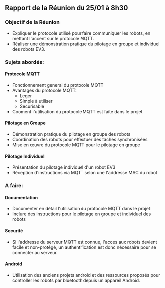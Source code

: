 ## Rapport de la Réunion du 25/01 à 8h30

### Objectif de la Réunion

* Expliquer le protocole utilisé pour faire communiquer les robots, en mettant l'accent sur le protocole MQTT.
* Réaliser une démonstration pratique du pilotage en groupe et individuel des robots EV3.


### Sujets abordés:

#### Protocole MQTT

* Fonctionnement general du protocole MQTT
* Avantages du protocole MQTT:
    * Leger
    * Simple à utiliser
    * Securisable
* Cooment l'utilisation du protocole MQTT est faite dans le projet

#### Pilotage en Groupe

* Démonstration pratique du pilotage en groupe des robots
* Coordination des robots pour effectuer des tâches synchronisées
* Mise en œuvre du protocole MQTT pour le pilotage en groupe

#### Pilotage Individuel

* Présentation du pilotage individuel d'un robot EV3
* Réception d'instructions via MQTT selon une l'addresse MAC du robot


### A faire:

#### Documentation

* Documenter en détail l'utilisation du protocole MQTT dans le projet
* Inclure des instructions pour le pilotage en groupe et individuel des robots

#### Securité

* Si l'addresse du serveur MQTT est connue, l'acces aux robots devient facile et non-protégé, un authentification est donc nécessaire pour se connecter au serveur.

#### Android
* Utilisation des anciens projets android et des ressources proposés pour controller les robots par bluetooth depuis un appareil Android.

